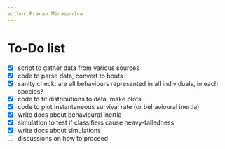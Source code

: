 ```yaml
---
author:Pranav Minasandra
---
```


# To-Do list

- [x] script to gather data from various sources
- [x] code to parse data, convert to bouts
- [x] sanity check: are all behaviours represented in all individuals, in each species?
- [x] code to fit distributions to data, make plots
- [x] code to plot instantaneous survival rate (or behavioural inertia)
- [x] write docs about behavioural inertia
- [x] simulation to test if classifiers cause heavy-tailedness
- [x] write docs about simulations
- [ ] discussions on how to proceed
